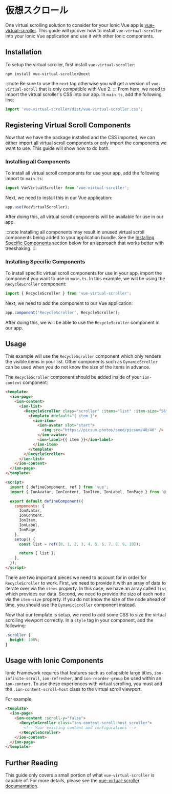 # 仮想スクロール

One virtual scrolling solution to consider for your Ionic Vue app is [vue-virtual-scroller](https://github.com/Akryum/vue-virtual-scroller/blob/next/packages/vue-virtual-scroller/README.md). This guide will go over how to install `vue-virtual-scroller` into your Ionic Vue application and use it with other Ionic components.

## Installation

To setup the virtual scroller, first install `vue-virtual-scroller`:

```shell
npm install vue-virtual-scroller@next
```

:::note
Be sure to use the `next` tag otherwise you will get a version of `vue-virtual-scroll` that is only compatible with Vue 2.
:::
From here, we need to import the virtual scroller's CSS into our app. In `main.ts`, add the following line:

```js
import 'vue-virtual-scroller/dist/vue-virtual-scroller.css';
```

## Registering Virtual Scroll Components

Now that we have the package installed and the CSS imported, we can either import all virtual scroll components or only import the components we want to use. This guide will show how to do both.

### Installing all Components

To install all virtual scroll components for use your app, add the following import to `main.ts`:

```js
import VueVirtualScroller from 'vue-virtual-scroller';
```

Next, we need to install this in our Vue application:

```js
app.use(VueVirtualScroller);
```

After doing this, all virtual scroll components will be available for use in our app.

:::note
Installing all components may result in unused virtual scroll components being added to your application bundle. See the [Installing Specific Components](#installing-specific-components) section below for an approach that works better with treeshaking.
:::

### Installing Specific Components

To install specific virtual scroll components for use in your app, import the component you want to use in `main.ts`. In this example, we will be using the `RecycleScroller` component:

```js
import { RecycleScroller } from 'vue-virtual-scroller';
```

Next, we need to add the component to our Vue application:

```js
app.component('RecycleScroller', RecycleScroller);
```

After doing this, we will be able to use the `RecycleScroller` component in our app.

## Usage

This example will use the `RecycleScroller` component which only renders the visible items in your list. Other components such as `DynamicScroller` can be used when you do not know the size of the items in advance.

The `RecycleScroller` component should be added inside of your `ion-content` component:

```html
<template>
  <ion-page>
    <ion-content>
      <ion-list>
        <RecycleScroller class="scroller" :items="list" :item-size="56">
          <template #default="{ item }">
            <ion-item>
              <ion-avatar slot="start">
                <img src="https://picsum.photos/seed/picsum/40/40" />
              </ion-avatar>
              <ion-label>{{ item }}</ion-label>
            </ion-item>
          </template>
        </RecycleScroller>
      </ion-list>
    </ion-content>
  </ion-page>
</template>

<script>
  import { defineComponent, ref } from 'vue';
  import { IonAvatar, IonContent, IonItem, IonLabel, IonPage } from '@ionic/vue';

  export default defineComponent({
    components: {
      IonAvatar,
      IonContent,
      IonItem,
      IonLabel,
      IonPage,
    },
    setup() {
      const list = ref([0, 1, 2, 3, 4, 5, 6, 7, 8, 9, 10]);

      return { list };
    },
  });
</script>
```

There are two important pieces we need to account for in order for `RecycleScroller` to work. First, we need to provide it with an array of data to iterate over via the `items` property. In this case, we have an array called `list` which provides our data. Second, we need to provide the size of each node via the `item-size` property. If you do not know the size of the node ahead of time, you should use the `DynamicScroller` component instead.

Now that our template is setup, we need to add some CSS to size the virtual scrolling viewport correctly. In a `style` tag in your component, add the following:

```css
.scroller {
  height: 100%;
}
```

## Usage with Ionic Components

Ionic Framework requires that features such as collapsible large titles, `ion-infinite-scroll`, `ion-refresher`, and `ion-reorder-group` be used within an `ion-content`. To use these experiences with virtual scrolling, you must add the `.ion-content-scroll-host` class to the virtual scroll viewport.

For example:

```html
<template>
  <ion-page>
    <ion-content :scroll-y="false">
      <RecycleScroller class="ion-content-scroll-host scroller">
        <!-- Your existing content and configurations -->
      </RecycleScroller>
    </ion-content>
  </ion-page>
</template>
```

## Further Reading

This guide only covers a small portion of what `vue-virtual-scroller` is capable of. For more details, please see the [vue-virtual-scroller documentation](https://github.com/Akryum/vue-virtual-scroller/blob/next/packages/vue-virtual-scroller/README.md).
